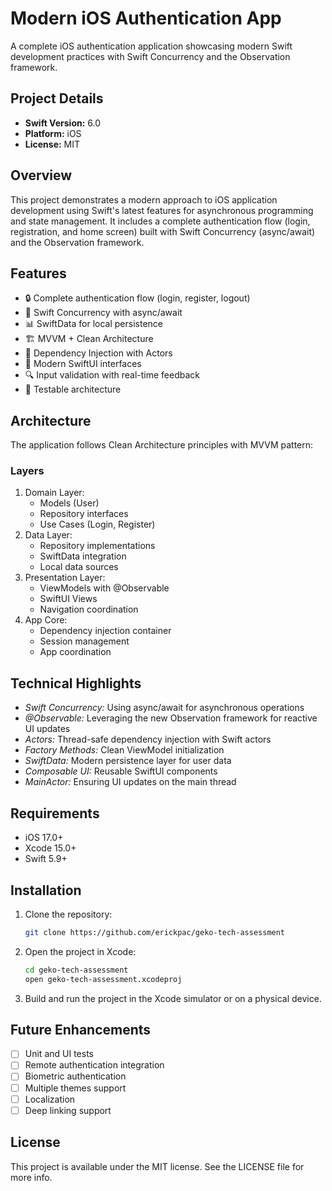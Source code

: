 # Modern iOS Authentication App

A complete iOS authentication application showcasing modern Swift development practices with Swift Concurrency and the Observation framework.

## Project Details

- **Swift Version:** 6.0
- **Platform:** iOS
- **License:** MIT

## Overview

This project demonstrates a modern approach to iOS application development using Swift's latest features for asynchronous programming and state management. It includes a complete authentication flow (login, registration, and home screen) built with Swift Concurrency (async/await) and the Observation framework.

## Features

- 🔒 Complete authentication flow (login, register, logout)
- 🔄 Swift Concurrency with async/await
- 📊 SwiftData for local persistence
- 🏗️ MVVM + Clean Architecture
- 🧩 Dependency Injection with Actors
- 📱 Modern SwiftUI interfaces
- 🔍 Input validation with real-time feedback
- 🧪 Testable architecture

## Architecture

The application follows Clean Architecture principles with MVVM pattern:

### Layers

1. Domain Layer:
   - Models (User)
   - Repository interfaces
   - Use Cases (Login, Register)
2. Data Layer:
   - Repository implementations
   - SwiftData integration
   - Local data sources
3. Presentation Layer:
   - ViewModels with @Observable
   - SwiftUI Views
   - Navigation coordination
4. App Core:
   - Dependency injection container
   - Session management
   - App coordination

## Technical Highlights

- _Swift Concurrency:_ Using async/await for asynchronous operations
- _@Observable:_ Leveraging the new Observation framework for reactive UI updates
- _Actors:_ Thread-safe dependency injection with Swift actors
- _Factory Methods:_ Clean ViewModel initialization
- _SwiftData:_ Modern persistence layer for user data
- _Composable UI:_ Reusable SwiftUI components
- _MainActor:_ Ensuring UI updates on the main thread

## Requirements

- iOS 17.0+
- Xcode 15.0+
- Swift 5.9+

## Installation

1. Clone the repository:

   ```bash
   git clone https://github.com/erickpac/geko-tech-assessment
   ```

2. Open the project in Xcode:

   ```bash
   cd geko-tech-assessment
   open geko-tech-assessment.xcodeproj
   ```

3. Build and run the project in the Xcode simulator or on a physical device.

## Future Enhancements

- [ ] Unit and UI tests
- [ ] Remote authentication integration
- [ ] Biometric authentication
- [ ] Multiple themes support
- [ ] Localization
- [ ] Deep linking support

## License

This project is available under the MIT license. See the LICENSE file for more info.
